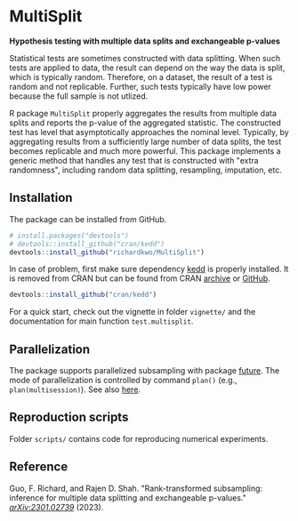 # MultiSplit
**Hypothesis testing with multiple data splits and exchangeable p-values**

Statistical tests are sometimes constructed with data splitting. When such tests are applied to data, the result can depend on the way the data is split, which is typically random. Therefore, on a dataset, the result     of a test is random and not replicable. Further, such tests typically have low power because the full sample is not utlized. 

R package `MultiSplit` properly aggregates the results from multiple data splits and reports the p-value of the aggregated statistic. The constructed test has level that asymptotically approaches the nominal level. Typically, by aggregating results from a sufficiently large number of data splits, the test becomes replicable and much more powerful. This package implements a generic method that handles any test that is constructed with "extra randomness", including random data splitting, resampling, imputation, etc.

## Installation

The package can be installed from GitHub.

``` r
# install.packages("devtools")
# devtools::install_github("cran/kedd")
devtools::install_github("richardkwo/MultiSplit")
```

In case of problem, first make sure dependency [kedd](https://cran.r-project.org/package=kedd) is properly installed. It is removed from CRAN but can be found from CRAN [archive](https://cran.r-project.org/src/contrib/Archive/kedd/) or [GitHub](https://github.com/cran/kedd).

```R
devtools::install_github("cran/kedd")
```

For a quick start, check out the vignette in folder `vignette/` and the documentation for main function `test.multisplit`.

## Parallelization

The package supports parallelized subsampling with package [future](https://cran.r-project.org/package=future). The mode of parallelization is controlled by command `plan()` (e.g., `plan(multisession)`). See also [here](https://cran.r-project.org/web/packages/future/vignettes/future-1-overview.html). 

## Reproduction scripts

Folder `scripts/` contains code for reproducing numerical experiments. 

## Reference

Guo, F. Richard, and Rajen D. Shah. "Rank-transformed subsampling: inference for multiple data splitting and exchangeable p-values." [*arXiv:2301.02739*](https://arxiv.org/abs/2301.02739) (2023).